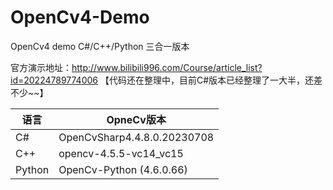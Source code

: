 # OpenCv4-Demo
OpenCv4 demo C#/C++/Python 三合一版本

官方演示地址：http://www.bilibili996.com/Course/article_list?id=20224789774006
【代码还在整理中，目前C#版本已经整理了一大半，还差不少~~】

|  语言 | OpneCv版本  |
| ------------ | ------------ |
|  C# |  OpenCvSharp4.4.8.0.20230708 |
|  C++ |  opencv-4.5.5-vc14_vc15 |
|  Python |  OpenCv-Python (4.6.0.66) |


